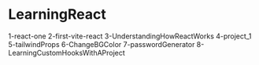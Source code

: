 # LearningReact
1-react-one
2-first-vite-react
3-UnderstandingHowReactWorks
4-project_1
5-tailwindProps
6-ChangeBGColor
7-passwordGenerator
8-LearningCustomHooksWithAProject